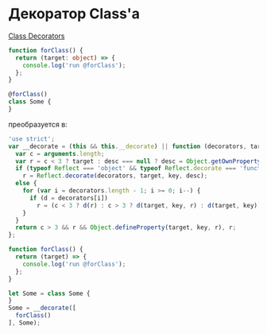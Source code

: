 # Декоратор Class'а

[Class Decorators](https://www.typescriptlang.org/docs/handbook/decorators.html#class-decorators)

```typescript
function forClass() {
  return (target: object) => {
    console.log('run @forClass');
  };
}

@forClass()
class Some {
}
```

преобразуется в:

```javascript
'use strict';
var __decorate = (this && this.__decorate) || function (decorators, target, key, desc) {
  var c = arguments.length;
  var r = c < 3 ? target : desc === null ? desc = Object.getOwnPropertyDescriptor(target, key) : desc, d;
  if (typeof Reflect === 'object' && typeof Reflect.decorate === 'function')
    r = Reflect.decorate(decorators, target, key, desc);
  else {
    for (var i = decorators.length - 1; i >= 0; i--) {
      if (d = decorators[i])
        r = (c < 3 ? d(r) : c > 3 ? d(target, key, r) : d(target, key)) || r;
    }
  }
  return c > 3 && r && Object.defineProperty(target, key, r), r;
};

function forClass() {
  return (target) => {
    console.log('run @forClass');
  };
}

let Some = class Some {
}
Some = __decorate([
  forClass()
], Some);
```
